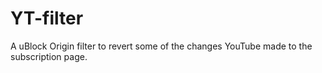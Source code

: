 # YT-filter
A uBlock Origin filter to revert some of the changes YouTube made to the subscription page.
